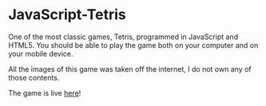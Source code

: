 # JavaScript-Tetris

One of the most classic games, Tetris, programmed in JavaScript and HTML5. You should be able to play the game both on your computer and on your mobile device.

All the images of this game was taken off the internet, I do not own any of those contents.

The game is live [here](http://www.minglunli.com/tetris)!
